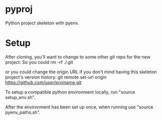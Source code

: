 pyproj
======

Python project skeleton with pyenv.

Setup
=====

After cloning, you'll want to change to some other git repo for the new project:
	So you could rm -rf ./.git

or you could change the origin URL if you don't mind having this skeleton project's version history:
	git remote set-url origin https://github.com/user/projname.git

To setup a compatible python environment locally, run "source setup_env.sh".

After the environment has been set up once, when running use "source pyenv_paths.sh".
